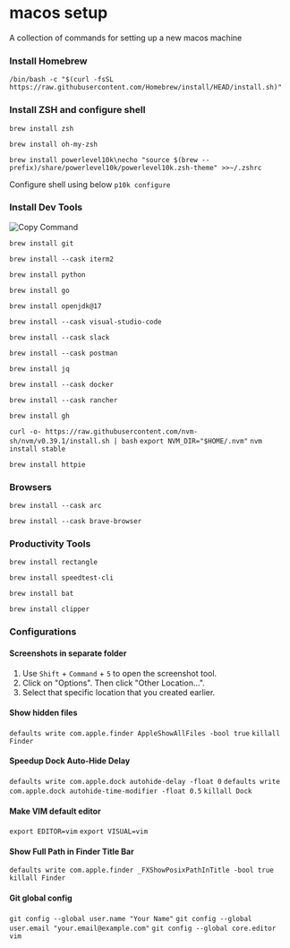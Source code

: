 # macos setup
A collection of commands for setting up a new macos machine

### Install Homebrew

`/bin/bash -c "$(curl -fsSL https://raw.githubusercontent.com/Homebrew/install/HEAD/install.sh)"`

### Install ZSH and configure shell
`brew install zsh`

`brew install oh-my-zsh`

`brew install powerlevel10k\necho "source $(brew --prefix)/share/powerlevel10k/powerlevel10k.zsh-theme" >>~/.zshrc`

Configure shell using below
`p10k configure`

### Install Dev Tools
![Copy Command](https://img.shields.io/badge/Copy-Command-blue?logo=copy)

`brew install git`

`brew install --cask iterm2`

`brew install python`

`brew install go`

`brew install openjdk@17`

`brew install --cask visual-studio-code`

`brew install --cask slack`

`brew install --cask postman`

`brew install jq`

`brew install --cask docker`

`brew install --cask rancher`

`brew install gh`

`curl -o- https://raw.githubusercontent.com/nvm-sh/nvm/v0.39.1/install.sh | bash`
`export NVM_DIR="$HOME/.nvm"`
`nvm install stable`

`brew install httpie`
### Browsers

`brew install --cask arc`

`brew install --cask brave-browser`

### Productivity Tools

`brew install rectangle`

`brew install speedtest-cli`

`brew install bat`

`brew install clipper`

### Configurations

#### Screenshots in separate folder

1. Use `Shift` + `Command` + `5` to open the screenshot tool.
2. Click on "Options". Then click "Other Location...".
3. Select that specific location that you created earlier.

#### Show hidden files

`defaults write com.apple.finder AppleShowAllFiles -bool true`
`killall Finder`

#### Speedup Dock Auto-Hide Delay

`defaults write com.apple.dock autohide-delay -float 0`
`defaults write com.apple.dock autohide-time-modifier -float 0.5`
`killall Dock`

#### Make VIM default editor

`export EDITOR=vim`
`export VISUAL=vim`

#### Show Full Path in Finder Title Bar

`defaults write com.apple.finder _FXShowPosixPathInTitle -bool true`
`killall Finder`

#### Git global config

`git config --global user.name "Your Name"`
`git config --global user.email "your.email@example.com"`
`git config --global core.editor vim`
